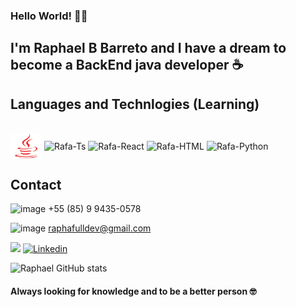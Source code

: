 ### Hello World! 🤚🏻 
## I'm Raphael B Barreto and I have a dream to become a BackEnd java developer ☕

## Languages and Technlogies (Learning)

<div style="display: inline_block"><br>
  <img align="center" alt="Rafa-Js" height="40" width="50" src="https://raw.githubusercontent.com/devicons/devicon/master/icons/java/java-plain.svg">
  <img align="center" alt="Rafa-Ts" height="40" width="50" src="https://cdn.jsdelivr.net/gh/devicons/devicon/icons/spring/spring-original-wordmark.svg">
  <img align="center" alt="Rafa-React" height="40" width="50" src="https://cdn.jsdelivr.net/gh/devicons/devicon/icons/mongodb/mongodb-original-wordmark.svg">
  <img align="center" alt="Rafa-HTML" height="40" width="50" src="https://cdn.jsdelivr.net/gh/devicons/devicon/icons/mysql/mysql-original-wordmark.svg">
  <img align="center" alt="Rafa-Python" height="40" width="50" src="https://cdn.jsdelivr.net/gh/devicons/devicon/icons/postgresql/postgresql-original-wordmark.svg">
  
</div>

## Contact
![image](https://img.shields.io/badge/WhatsApp-25D366?style=for-the-badge&logo=whatsapp&logoColor=white) +55 (85) 9 9435-0578

![image](https://img.shields.io/badge/Gmail-D14836?style=for-the-badge&logo=gmail&logoColor=white) raphafulldev@gmail.com

<a href="https://instagram.com/phael_barros" target="_blank"><img src="https://img.shields.io/badge/-Instagram-%23E4405F?style=for-the-badge&logo=instagram&logoColor=white" target="_blank"></a>
[![Linkedin](https://img.shields.io/badge/LinkedIn-0077B5?style=for-the-badge&logo=linkedin&logoColor=white/)](https://www.linkedin.com/in/raphael-barros-376583264/)

![Raphael GitHub stats](https://github-readme-stats.vercel.app/api?username=raphafulldev&show_icons=true&theme=radical)

#### Always looking for knowledge and to be a better person 🤓
  

